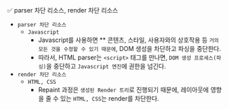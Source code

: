 ✅ parser 차단 리소스, render 차단 리소스

* `parser 차단 리소스`
  * `Javascript`
    * Javascript를 사용하면 ** 콘텐츠, 스타일, 사용자와의 상호작용 등 `거의 모든 것을 수정할 수 있기 때문에`, DOM 생성을 차단하고 파싱을 중단한다.
    * 따라서, HTML parser는 `<script>` 태그를 만나면, `DOM 생성 프로세스(파싱)`을 중단하고 `Javascript 엔진`에 권한을 넘긴다.
* `render 차단 리소스`
  * `HTML, CSS`
    * Repaint 과정은 `생성된 Render 트리`로 진행되기 때문에, 레이아웃에 영향을 줄 수 있는 `HTML, CSS`는 render를 차단한다.